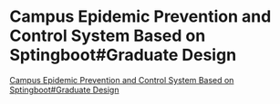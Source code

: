 # Campus Epidemic Prevention and Control System Based on Sptingboot#Graduate Design
[Campus Epidemic Prevention and Control System Based on Sptingboot#Graduate Design](https://aiwithcloud.com/2022/09/14/campus_epidemic_prevention_and_control_system_based_on_sptingbootgraduate_design/)